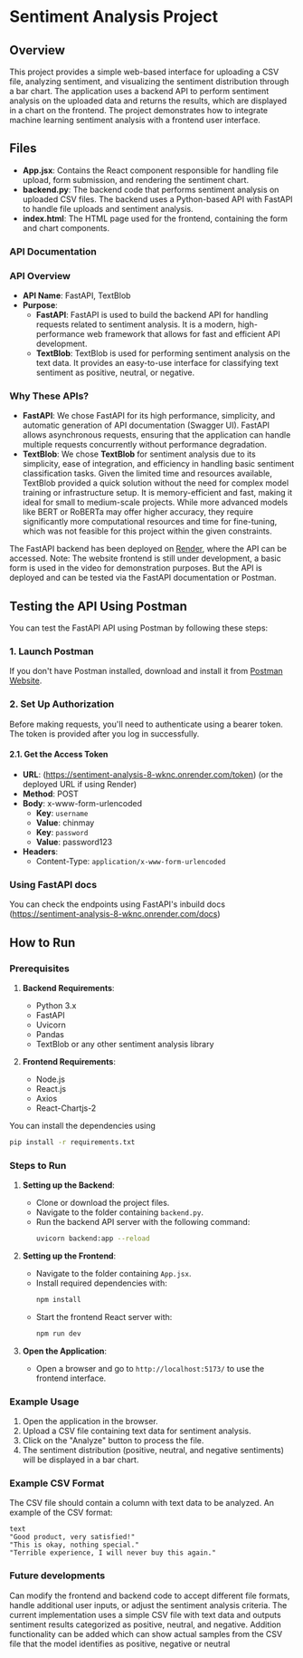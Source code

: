 # Sentiment Analysis Project

## Overview

This project provides a simple web-based interface for uploading a CSV file, analyzing sentiment, and visualizing the sentiment distribution through a bar chart. The application uses a backend API to perform sentiment analysis on the uploaded data and returns the results, which are displayed in a chart on the frontend. The project demonstrates how to integrate machine learning sentiment analysis with a frontend user interface.

## Files

- **App.jsx**: Contains the React component responsible for handling file upload, form submission, and rendering the sentiment chart.
- **backend.py**: The backend code that performs sentiment analysis on uploaded CSV files. The backend uses a Python-based API with FastAPI to handle file uploads and sentiment analysis.
- **index.html**: The HTML page used for the frontend, containing the form and chart components.

### API Documentation

### API Overview

- **API Name**: FastAPI, TextBlob
- **Purpose**: 
  - **FastAPI**: FastAPI is used to build the backend API for handling requests related to sentiment analysis. It is a modern, high-performance web framework that allows for fast and efficient API development.
  - **TextBlob**: TextBlob is used for performing sentiment analysis on the text data. It provides an easy-to-use interface for classifying text sentiment as positive, neutral, or negative.

### Why These APIs?

- **FastAPI**: We chose FastAPI for its high performance, simplicity, and automatic generation of API documentation (Swagger UI). FastAPI allows asynchronous requests, ensuring that the application can handle multiple requests concurrently without performance degradation.
- **TextBlob**: We chose **TextBlob** for sentiment analysis due to its simplicity, ease of integration, and efficiency in handling basic sentiment classification tasks. Given the limited time and resources available, TextBlob provided a quick solution without the need for complex model training or infrastructure setup. It is memory-efficient and fast, making it ideal for small to medium-scale projects. While more advanced models like BERT or RoBERTa may offer higher accuracy, they require significantly more computational resources and time for fine-tuning, which was not feasible for this project within the given constraints.

The FastAPI backend has been deployed on [Render](https://sentiment-analysis-8-wknc.onrender.com/), where the API can be accessed.
Note: The website frontend is still under development, a basic form is used in the video for demonstration purposes. But the API is deployed and can be tested via the FastAPI documentation or Postman.

## Testing the API Using Postman

You can test the FastAPI API using Postman by following these steps:

### 1. Launch Postman

If you don't have Postman installed, download and install it from [Postman Website](https://www.postman.com/downloads/).

### 2. Set Up Authorization

Before making requests, you'll need to authenticate using a bearer token. The token is provided after you log in successfully.

#### 2.1. Get the Access Token

- **URL**: (https://sentiment-analysis-8-wknc.onrender.com/token) (or the deployed URL if using Render)
- **Method**: POST
- **Body**: x-www-form-urlencoded
  - **Key**: `username`
  - **Value**: chinmay
  - **Key**: `password`
  - **Value**: password123
- **Headers**:
  - Content-Type: `application/x-www-form-urlencoded`
 
### Using FastAPI docs

You can check the endpoints using FastAPI's inbuild docs (https://sentiment-analysis-8-wknc.onrender.com/docs)
  


## How to Run

### Prerequisites

1. **Backend Requirements**:
   - Python 3.x
   - FastAPI
   - Uvicorn
   - Pandas
   - TextBlob or any other sentiment analysis library

2. **Frontend Requirements**:
   - Node.js 
   - React.js
   - Axios
   - React-Chartjs-2 
  
You can install the dependencies using 
```bash
pip install -r requirements.txt
```

### Steps to Run

1. **Setting up the Backend**:
   - Clone or download the project files.
   - Navigate to the folder containing `backend.py`.
   - Run the backend API server with the following command:
     ```bash
     uvicorn backend:app --reload
     ```

2. **Setting up the Frontend**:
   - Navigate to the folder containing `App.jsx`.
   - Install required dependencies with:
     ```bash
     npm install
     ```
   - Start the frontend React server with:
     ```bash
     npm run dev
     ```

3. **Open the Application**:
   - Open a browser and go to `http://localhost:5173/` to use the frontend interface.

### Example Usage

1. Open the application in the browser.
2. Upload a CSV file containing text data for sentiment analysis.
3. Click on the "Analyze" button to process the file.
4. The sentiment distribution (positive, neutral, and negative sentiments) will be displayed in a bar chart.


### Example CSV Format
The CSV file should contain a column with text data to be analyzed. An example of the CSV format:

```csv
text
"Good product, very satisfied!"
"This is okay, nothing special."
"Terrible experience, I will never buy this again."
```

### Future developments

Can modify the frontend and backend code to accept different file formats, handle additional user inputs, or adjust the sentiment analysis criteria. The current implementation uses a simple CSV file with text data and outputs sentiment results categorized as positive, neutral, and negative.
Addition functionality can be added which can show actual samples from the CSV file that the model identifies as positive, negative or neutral


 
